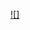 [![]](http://www.quickmeme.com/img/27/27845deeb8f6d1e8a46f1ccbf3c43464c9cf26a540df6ad48f72834e611f48b1.jpg)